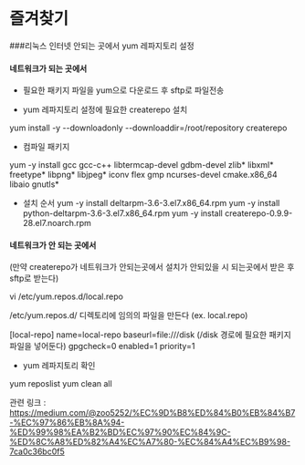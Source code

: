 # 즐겨찾기 

###리눅스 인터넷 안되는 곳에서 yum 레파지토리 설정
#### 네트워크가 되는 곳에서

- 필요한 패키지 파일을 yum으로 다운로드 후 sftp로 파일전송 

- yum 레파지토리 설정에 필요한 createrepo 설치

yum install -y --downloadonly --downloaddir=/root/repository createrepo

- 컴파일 패키지

yum -y install gcc gcc-c++ libtermcap-devel gdbm-devel zlib* libxml* freetype* libpng* libjpeg* iconv flex gmp ncurses-devel cmake.x86_64 libaio gnutls*

- 설치 순서 
yum -y install deltarpm-3.6-3.el7.x86_64.rpm 
yum -y install python-deltarpm-3.6-3.el7.x86_64.rpm 
yum -y install createrepo-0.9.9-28.el7.noarch.rpm

####  네트워크가 안 되는 곳에서

(만약 createrepo가 네트워크가 안되는곳에서 설치가 안되있을 시 되는곳에서 받은 후 sftp로 받는다)



vi /etc/yum.repos.d/local.repo

/etc/yum.repos.d/ 디렉토리에 임의의 파일을 만든다 (ex. local.repo)

[local-repo] 
name=local-repo 
baseurl=file:///disk  (/disk 경로에 필요한 패키지 파일을 넣어둔다)
gpgcheck=0 
enabled=1 
priority=1





 
 
 
 * yum 레파지토리 확인

yum reposlist
yum clean all
 
 
 관련 링크 :
https://medium.com/@zoo5252/%EC%9D%B8%ED%84%B0%EB%84%B7-%EC%97%86%EB%8A%94-%ED%99%98%EA%B2%BD%EC%97%90%EC%84%9C-%ED%8C%A8%ED%82%A4%EC%A7%80-%EC%84%A4%EC%B9%98-7ca0c36bc0f5
 
